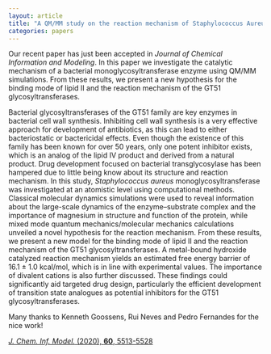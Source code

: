 ```yaml
---
layout: article
title: "A QM/MM study on the reaction mechanism of Staphylococcus Aureus monoglycosyltransferase"
categories: papers
---
```


Our recent paper has just been accepted in *Journal of Chemical Information and Modeling*. In this paper we investigate the catalytic mechanism of a bacterial monoglycosyltransferase enzyme using QM/MM simulations. From these results, we present a new hypothesis for the binding mode of lipid II and the reaction mechanism of the GT51 glycosyltransferases.

Bacterial glycosyltransferases of the GT51 family are key enzymes in bacterial cell wall synthesis. Inhibiting cell wall synthesis is a very effective approach for development of antibiotics, as this can lead to either bacteriostatic or bactericidal effects. Even though the existence of this family has been known for over 50 years, only one potent inhibitor exists, which is an analog of the lipid IV product and derived from a natural product. Drug development focused on bacterial transglycosylase has been hampered due to little being know about its structure and reaction mechanism. In this study, *Staphylococcus aureus* monoglycosyltransferase was investigated at an atomistic level using computational methods. Classical molecular dynamics simulations were used to reveal information about the large-scale dynamics of the enzyme–substrate complex and the importance of magnesium in structure and function of the protein, while mixed mode quantum mechanics/molecular mechanics calculations unveiled a novel hypothesis for the reaction mechanism. From these results, we present a new model for the binding mode of lipid II and the reaction mechanism of the GT51 glycosyltransferases. A metal-bound hydroxide catalyzed reaction mechanism yields an estimated free energy barrier of 16.1 ± 1.0 kcal/mol, which is in line with experimental values. The importance of divalent cations is also further discussed. These findings could significantly aid targeted drug design, particularly the efficient development of transition state analogues as potential inhibitors for the GT51 glycosyltransferases.

Many thanks to Kenneth Goossens, Rui Neves and Pedro Fernandes for the nice work!

<a href="/assets/papers/kg-qmmm-paper.pdf" download><i>J. Chem. Inf. Model.</i> (2020), <b>60</b>, 5513-5528</a>
